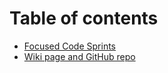 # Table of contents

* [Focused Code Sprints](README.md)
* [Wiki page and GitHub repo](wiki-page-and-github-repo.md)
